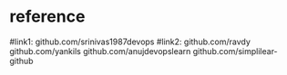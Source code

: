 # reference
#link1: 
github.com/srinivas1987devops
#link2: 
github.com/ravdy
github.com/yankils
github.com/anujdevopslearn
github.com/simplilear-github
